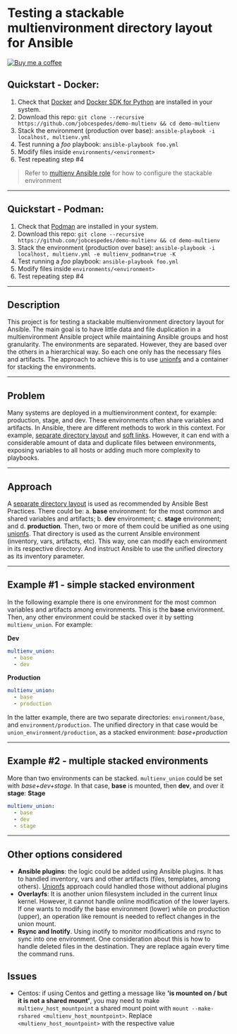 # Testing a stackable multienvironment directory layout for Ansible
[![Buy me a coffee](https://img.shields.io/badge/$-BuyMeACoffee-blue.svg)](https://www.buymeacoffee.com/jobcespedes)
## Quickstart - Docker:
1. Check that [Docker](https://docs.docker.com/install/) and [Docker SDK for Python](https://docker-py.readthedocs.io/en/stable/) are installed in your system.
2. Download this repo: ```git clone --recursive https://github.com/jobcespedes/demo-multienv && cd demo-multienv```
3. Stack the environment (production over base): ```ansible-playbook -i localhost, multienv.yml```
4. Test running a _foo_ playbook: ```ansible-playbook foo.yml```
5. Modify files inside ```environments/<environment>```
6. Test repeating step #4
> Refer to [multienv Ansible role](https://github.com/jobcespedes/multienv/blob/master/README.md) for how to configure the stackable environment
---
## Quickstart - Podman:
1. Check that [Podman](https://podman.io/getting-started/installation.html) are installed in your system.
2. Download this repo: ```git clone --recursive https://github.com/jobcespedes/demo-multienv && cd demo-multienv```
3. Stack the environment (production over base): ```ansible-playbook -i localhost, multienv.yml -e multienv_podman=true -K```
4. Test running a _foo_ playbook: ```ansible-playbook foo.yml```
5. Modify files inside ```environments/<environment>```
6. Test repeating step #4
---
## Description
This project is for testing a stackable multienvironment directory layout for Ansible. The main goal is to have little data and file duplication in a multienvironment Ansible project while maintaining Ansible groups and host granularity. The environments are separated. However, they are based over the others in a hierarchical way. So each one only has the necessary files and artifacts. The approach to achieve this is to use [unionfs](http://unionfs.filesystems.org/) and a container for stacking the environments.

---
## Problem
Many systems are deployed in a multienvironment context, for example: production, stage, and dev.  These environments often share variables and artifacts. In Ansible, there are different methods to work in this context. For example, [separate directory layout](https://docs.ansible.com/ansible/latest/user_guide/playbooks_best_practices.html#alternative-directory-layout) and [soft links](https://www.digitalocean.com/community/tutorials/how-to-manage-multistage-environments-with-ansible). However, it can end with a considerable amount of data and duplicate files between environments, exposing variables to all hosts or adding much more complexity to playbooks.

---
## Approach
A [separate directory layout](https://docs.ansible.com/ansible/latest/user_guide/playbooks_best_practices.html#alternative-directory-layout) is used as recommended by Ansible Best Practices. There could be: a. **base** environment: for the most common and shared variables and artifacts; b. **dev** environment; c. **stage** environment; and d. **production**. Then, two or more of them could be unified as one using [unionfs](http://unionfs.filesystems.org/). That directory is used as the current Ansible environment (inventory, vars, artifacts, etc). This way, one can modify each environment in its respective directory. And instruct Ansible to use the unified directory as its inventory parameter.

---
## Example #1 - simple stacked environment
In the following example there is one environment for the most common variables and artifacts among environments. This is the **base** environment. Then, any other environment could be stacked over it by setting `multienv_union`. For example:

**Dev**
```yaml
multienv_union:
  - base
  - dev
```
**Production**
```yaml
multienv_union:
  - base
  - production
```
In the latter example, there are two separate directories: `environment/base`, and `environment/production`. The unified directory in that case would be `union_environment/production`, as a stacked environment: _base+production_

---
## Example #2 - multiple stacked environments
More than two environments can be stacked. `multienv_union` could be set with _base+dev+stage_. In that case, **base** is mounted, then **dev**, and over it **stage**:
**Stage**
```yaml
multienv_union:
  - base
  - dev
  - stage
```
---
## Other options considered
* **Ansible plugins**: the logic could be added using Ansible plugins. It has to handled inventory, vars and other artifacts (files, templates, among others). [Unionfs](http://unionfs.filesystems.org/) approach could handled those without addional plugins
* **Overlayfs**: It is another union filesystem included in the current linux kernel. However, it cannot handle online modification of the lower layers. If one wants to modify the base environment (lower) while on production (upper), an operation like remount is needed to reflect changes in the union mount.
* **Rsync and Inotify**. Using inotify to monitor modifications and rsync to sync into one environment. One consideration about this is how to handle deleted files in the destination. They are replace again every time the command runs.

## Issues
- Centos: if using Centos and getting a message like **'is mounted on / but it is not a shared mount'**, you may need to make ```multienv_host_mountpoint``` a shared mount point with ```mount --make-rshared <multienv_host_mountpoint>```. Replace ```<multienv_host_mountpoint>``` with the respective value
